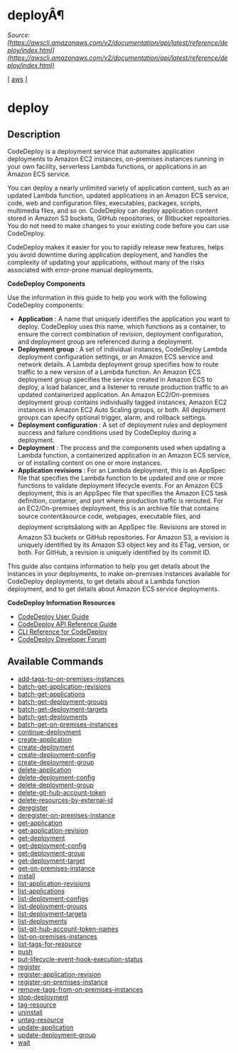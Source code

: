 # deployÂ¶

*Source: [https://awscli.amazonaws.com/v2/documentation/api/latest/reference/deploy/index.html](https://awscli.amazonaws.com/v2/documentation/api/latest/reference/deploy/index.html)*

[ [aws](https://awscli.amazonaws.com/v2/documentation/api/latest/reference/index.html#cli-aws) ]

# deploy

## Description

CodeDeploy is a deployment service that automates application deployments to Amazon EC2 instances, on-premises instances running in your own facility, serverless Lambda functions, or applications in an Amazon ECS service.

You can deploy a nearly unlimited variety of application content, such as an updated Lambda function, updated applications in an Amazon ECS service, code, web and configuration files, executables, packages, scripts, multimedia files, and so on. CodeDeploy can deploy application content stored in Amazon S3 buckets, GitHub repositories, or Bitbucket repositories. You do not need to make changes to your existing code before you can use CodeDeploy.

CodeDeploy makes it easier for you to rapidly release new features, helps you avoid downtime during application deployment, and handles the complexity of updating your applications, without many of the risks associated with error-prone manual deployments.

**CodeDeploy Components**

Use the information in this guide to help you work with the following CodeDeploy components:

- **Application** : A name that uniquely identifies the application you want to deploy. CodeDeploy uses this name, which functions as a container, to ensure the correct combination of revision, deployment configuration, and deployment group are referenced during a deployment.
- **Deployment group** : A set of individual instances, CodeDeploy Lambda deployment configuration settings, or an Amazon ECS service and network details. A Lambda deployment group specifies how to route traffic to a new version of a Lambda function. An Amazon ECS deployment group specifies the service created in Amazon ECS to deploy, a load balancer, and a listener to reroute production traffic to an updated containerized application. An Amazon EC2/On-premises deployment group contains individually tagged instances, Amazon EC2 instances in Amazon EC2 Auto Scaling groups, or both. All deployment groups can specify optional trigger, alarm, and rollback settings.
- **Deployment configuration** : A set of deployment rules and deployment success and failure conditions used by CodeDeploy during a deployment.
- **Deployment** : The process and the components used when updating a Lambda function, a containerized application in an Amazon ECS service, or of installing content on one or more instances.
- **Application revisions** : For an Lambda deployment, this is an AppSpec file that specifies the Lambda function to be updated and one or more functions to validate deployment lifecycle events. For an Amazon ECS deployment, this is an AppSpec file that specifies the Amazon ECS task definition, container, and port where production traffic is rerouted. For an EC2/On-premises deployment, this is an archive file that contains source contentâsource code, webpages, executable files, and deployment scriptsâalong with an AppSpec file. Revisions are stored in Amazon S3 buckets or GitHub repositories. For Amazon S3, a revision is uniquely identified by its Amazon S3 object key and its ETag, version, or both. For GitHub, a revision is uniquely identified by its commit ID.

This guide also contains information to help you get details about the instances in your deployments, to make on-premises instances available for CodeDeploy deployments, to get details about a Lambda function deployment, and to get details about Amazon ECS service deployments.

**CodeDeploy Information Resources**

- [CodeDeploy User Guide](https://docs.aws.amazon.com/codedeploy/latest/userguide)
- [CodeDeploy API Reference Guide](https://docs.aws.amazon.com/codedeploy/latest/APIReference/)
- [CLI Reference for CodeDeploy](https://docs.aws.amazon.com/cli/latest/reference/deploy/index.html)
- [CodeDeploy Developer Forum](https://forums.aws.amazon.com/forum.jspa?forumID=179)

## Available Commands

- [add-tags-to-on-premises-instances](https://awscli.amazonaws.com/v2/documentation/api/latest/reference/deploy/add-tags-to-on-premises-instances.html)
- [batch-get-application-revisions](https://awscli.amazonaws.com/v2/documentation/api/latest/reference/deploy/batch-get-application-revisions.html)
- [batch-get-applications](https://awscli.amazonaws.com/v2/documentation/api/latest/reference/deploy/batch-get-applications.html)
- [batch-get-deployment-groups](https://awscli.amazonaws.com/v2/documentation/api/latest/reference/deploy/batch-get-deployment-groups.html)
- [batch-get-deployment-targets](https://awscli.amazonaws.com/v2/documentation/api/latest/reference/deploy/batch-get-deployment-targets.html)
- [batch-get-deployments](https://awscli.amazonaws.com/v2/documentation/api/latest/reference/deploy/batch-get-deployments.html)
- [batch-get-on-premises-instances](https://awscli.amazonaws.com/v2/documentation/api/latest/reference/deploy/batch-get-on-premises-instances.html)
- [continue-deployment](https://awscli.amazonaws.com/v2/documentation/api/latest/reference/deploy/continue-deployment.html)
- [create-application](https://awscli.amazonaws.com/v2/documentation/api/latest/reference/deploy/create-application.html)
- [create-deployment](https://awscli.amazonaws.com/v2/documentation/api/latest/reference/deploy/create-deployment.html)
- [create-deployment-config](https://awscli.amazonaws.com/v2/documentation/api/latest/reference/deploy/create-deployment-config.html)
- [create-deployment-group](https://awscli.amazonaws.com/v2/documentation/api/latest/reference/deploy/create-deployment-group.html)
- [delete-application](https://awscli.amazonaws.com/v2/documentation/api/latest/reference/deploy/delete-application.html)
- [delete-deployment-config](https://awscli.amazonaws.com/v2/documentation/api/latest/reference/deploy/delete-deployment-config.html)
- [delete-deployment-group](https://awscli.amazonaws.com/v2/documentation/api/latest/reference/deploy/delete-deployment-group.html)
- [delete-git-hub-account-token](https://awscli.amazonaws.com/v2/documentation/api/latest/reference/deploy/delete-git-hub-account-token.html)
- [delete-resources-by-external-id](https://awscli.amazonaws.com/v2/documentation/api/latest/reference/deploy/delete-resources-by-external-id.html)
- [deregister](https://awscli.amazonaws.com/v2/documentation/api/latest/reference/deploy/deregister.html)
- [deregister-on-premises-instance](https://awscli.amazonaws.com/v2/documentation/api/latest/reference/deploy/deregister-on-premises-instance.html)
- [get-application](https://awscli.amazonaws.com/v2/documentation/api/latest/reference/deploy/get-application.html)
- [get-application-revision](https://awscli.amazonaws.com/v2/documentation/api/latest/reference/deploy/get-application-revision.html)
- [get-deployment](https://awscli.amazonaws.com/v2/documentation/api/latest/reference/deploy/get-deployment.html)
- [get-deployment-config](https://awscli.amazonaws.com/v2/documentation/api/latest/reference/deploy/get-deployment-config.html)
- [get-deployment-group](https://awscli.amazonaws.com/v2/documentation/api/latest/reference/deploy/get-deployment-group.html)
- [get-deployment-target](https://awscli.amazonaws.com/v2/documentation/api/latest/reference/deploy/get-deployment-target.html)
- [get-on-premises-instance](https://awscli.amazonaws.com/v2/documentation/api/latest/reference/deploy/get-on-premises-instance.html)
- [install](https://awscli.amazonaws.com/v2/documentation/api/latest/reference/deploy/install.html)
- [list-application-revisions](https://awscli.amazonaws.com/v2/documentation/api/latest/reference/deploy/list-application-revisions.html)
- [list-applications](https://awscli.amazonaws.com/v2/documentation/api/latest/reference/deploy/list-applications.html)
- [list-deployment-configs](https://awscli.amazonaws.com/v2/documentation/api/latest/reference/deploy/list-deployment-configs.html)
- [list-deployment-groups](https://awscli.amazonaws.com/v2/documentation/api/latest/reference/deploy/list-deployment-groups.html)
- [list-deployment-targets](https://awscli.amazonaws.com/v2/documentation/api/latest/reference/deploy/list-deployment-targets.html)
- [list-deployments](https://awscli.amazonaws.com/v2/documentation/api/latest/reference/deploy/list-deployments.html)
- [list-git-hub-account-token-names](https://awscli.amazonaws.com/v2/documentation/api/latest/reference/deploy/list-git-hub-account-token-names.html)
- [list-on-premises-instances](https://awscli.amazonaws.com/v2/documentation/api/latest/reference/deploy/list-on-premises-instances.html)
- [list-tags-for-resource](https://awscli.amazonaws.com/v2/documentation/api/latest/reference/deploy/list-tags-for-resource.html)
- [push](https://awscli.amazonaws.com/v2/documentation/api/latest/reference/deploy/push.html)
- [put-lifecycle-event-hook-execution-status](https://awscli.amazonaws.com/v2/documentation/api/latest/reference/deploy/put-lifecycle-event-hook-execution-status.html)
- [register](https://awscli.amazonaws.com/v2/documentation/api/latest/reference/deploy/register.html)
- [register-application-revision](https://awscli.amazonaws.com/v2/documentation/api/latest/reference/deploy/register-application-revision.html)
- [register-on-premises-instance](https://awscli.amazonaws.com/v2/documentation/api/latest/reference/deploy/register-on-premises-instance.html)
- [remove-tags-from-on-premises-instances](https://awscli.amazonaws.com/v2/documentation/api/latest/reference/deploy/remove-tags-from-on-premises-instances.html)
- [stop-deployment](https://awscli.amazonaws.com/v2/documentation/api/latest/reference/deploy/stop-deployment.html)
- [tag-resource](https://awscli.amazonaws.com/v2/documentation/api/latest/reference/deploy/tag-resource.html)
- [uninstall](https://awscli.amazonaws.com/v2/documentation/api/latest/reference/deploy/uninstall.html)
- [untag-resource](https://awscli.amazonaws.com/v2/documentation/api/latest/reference/deploy/untag-resource.html)
- [update-application](https://awscli.amazonaws.com/v2/documentation/api/latest/reference/deploy/update-application.html)
- [update-deployment-group](https://awscli.amazonaws.com/v2/documentation/api/latest/reference/deploy/update-deployment-group.html)
- [wait](https://awscli.amazonaws.com/v2/documentation/api/latest/reference/deploy/wait/index.html)